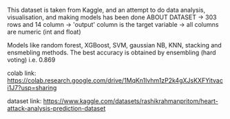 This dataset is taken from Kaggle, and an attempt to do data analysis, visualisation, and making models has been done
ABOUT DATASET
-> 303 rows and 14 column
-> 'output' column is the target variable 
-> all columns are numeric (int and float)

Models like random forest, XGBoost, SVM, gaussian NB, KNN, stacking and ensmebling methods. The best accuracy is obtained by ensembling (hard voting) i.e. 0.869

colab link: https://colab.research.google.com/drive/1MqKn1lvhm1zP2k4gXJsKXFYitvaci1J7?usp=sharing

dataset link: https://www.kaggle.com/datasets/rashikrahmanpritom/heart-attack-analysis-prediction-dataset

